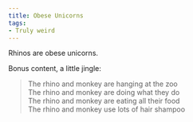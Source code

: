 ```yaml
---
title: Obese Unicorns
tags:
- Truly weird
---
```

Rhinos are obese unicorns.

Bonus content, a little jingle:

> The rhino and monkey are hanging at the zoo<br/>
> The rhino and monkey are doing what they do<br/>
> The rhino and monkey are eating all their food<br/>
> The rhino and monkey use lots of hair shampoo<br/>

